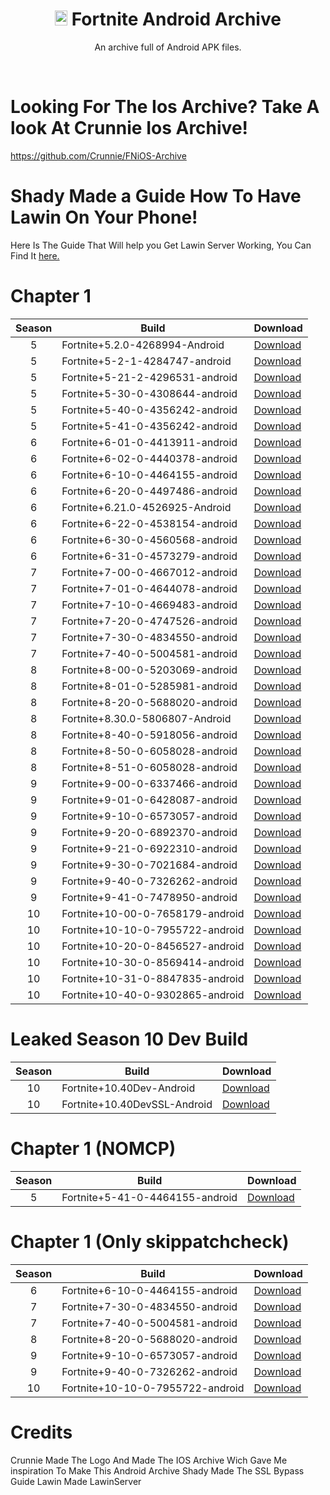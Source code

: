 
<div align=center>

# <img src="https://cdn.discordapp.com/attachments/853780763538751498/954086768284672072/38002.png" alt="Android Logo" width="20" height="24"> Fortnite Android Archive
An archive full of Android APK files.

</div>
<br>

# Looking For The Ios Archive? Take A look At Crunnie Ios Archive!
https://github.com/Crunnie/FNiOS-Archive

# Shady Made a Guide How To Have Lawin On Your Phone!
Here Is The Guide That Will help you Get Lawin Server Working, You Can Find It [here.](https://discord.gg/cpRZq2ETC8)

# Chapter 1

| Season | Build | Download | 
| :---: | ----------- | ----------- | 
| 5 | Fortnite+5.2.0-4268994-Android | [Download](https://drive.google.com/file/d/1BoLxohiTEkTKG40TXPQ3iEG-oFWnPybg/view?usp=sharing) |
| 5 | Fortnite+5-2-1-4284747-android | [Download](https://drive.google.com/file/d/1Jtk9xiuDI03bMU5QPIsv5ab3XIRGZYcl/view?usp=sharing) |
| 5 | Fortnite+5-21-2-4296531-android | [Download](https://drive.google.com/file/d/1dDswjaTG08uCPMF2Y8Y6d_VbJTkmAqM5/view?usp=sharing) |
| 5 | Fortnite+5-30-0-4308644-android | [Download](https://drive.google.com/file/d/1Y611jmk7qjqsfAjD1J2UD0m4joRGw95L/view?usp=sharing) |
| 5 | Fortnite+5-40-0-4356242-android | [Download](https://drive.google.com/file/d/1X5Vz-jz15f7aUvOTbaApTRokwMHFzQib/view?usp=sharing) |
| 5 | Fortnite+5-41-0-4356242-android | [Download](https://drive.google.com/file/d/1kO8KZihAfrAOLLvEqAbj7bVx1qLVG2pw/view?usp=sharing) |
| 6 | Fortnite+6-01-0-4413911-android | [Download](https://drive.google.com/file/d/1nwsQdt37qzeQ_P3S4mtpYKakQr9Zs2k0/view?usp=sharing) |
| 6 | Fortnite+6-02-0-4440378-android | [Download](https://drive.google.com/file/d/1VUf1r7Oinxeb_yyAJaz22HAWAxnQ3g9I/view?usp=sharing) |
| 6 | Fortnite+6-10-0-4464155-android | [Download](https://drive.google.com/file/d/17kJF6po8BvW9TcsU9DFsmOef0p14qJW5/view?usp=sharing) |
| 6 | Fortnite+6-20-0-4497486-android | [Download](https://drive.google.com/file/d/14xLguHuV8ddb2WPa9umwDVT_xM2Pq6dt/view?usp=sharing) |
| 6 | Fortnite+6.21.0-4526925-Android | [Download](https://drive.google.com/file/d/17gW24YHREBw0uzbAYTNDoMdQkT7G_fqn/view?usp=sharing) |
| 6 | Fortnite+6-22-0-4538154-android | [Download](https://drive.google.com/file/d/1T0cx0Xk-urYgVVyEzzy0wKF36Gqlhcys/view?usp=sharing) |
| 6 | Fortnite+6-30-0-4560568-android | [Download](https://drive.google.com/file/d/1MvT7bCOiK_ydAVO5C93dECEfnhxPxlCc/view?usp=sharing) |
| 6 | Fortnite+6-31-0-4573279-android | [Download](https://drive.google.com/file/d/19uXZ7JRQsNcEANNm7EH4kL8empU1cOIn/view?usp=sharing) |
| 7 | Fortnite+7-00-0-4667012-android | [Download](https://drive.google.com/file/d/1efpivYrgbXtW-Ri4XTw9Tynwe5v1OGwQ/view?usp=sharing) |
| 7 | Fortnite+7-01-0-4644078-android | [Download](https://drive.google.com/file/d/1c32jo4MqssfT-fe-7bZfv9E3V5UlVa9R/view?usp=sharing) |
| 7 | Fortnite+7-10-0-4669483-android | [Download](https://drive.google.com/file/d/1p5EfKbank1BwnQukOsEePTZPFhG6Ayy0/view?usp=sharing) |
| 7 | Fortnite+7-20-0-4747526-android | [Download](https://drive.google.com/file/d/1SsZoikv6CgGwtLO6YFc_lpJX2hRjWoqU/view?usp=sharing) |
| 7 | Fortnite+7-30-0-4834550-android | [Download](https://drive.google.com/file/d/10PN3aXO6IOU2xWiy3tw170_prNBIXXWe/view?usp=sharing) |
| 7 | Fortnite+7-40-0-5004581-android | [Download](https://drive.google.com/file/d/1x-VNkPoeN_UvzfxNMXwaJeTGa7LjPm3h/view?usp=sharing) |
| 8 | Fortnite+8-00-0-5203069-android | [Download](https://drive.google.com/file/d/1KlHoViLnf9_o--BZJyxN9XoI7pmDcp0K/view?usp=sharing) |
| 8 | Fortnite+8-01-0-5285981-android | [Download](https://drive.google.com/file/d/1lb6Llos9ywgRToZicTexjTVe4lNTLuch/view?usp=sharing) |
| 8 | Fortnite+8-20-0-5688020-android | [Download](https://drive.google.com/file/d/1H2_9PbvfILSLWbagoBbFTbvXeG2t2RS6/view?usp=sharing) |
| 8 | Fortnite+8.30.0-5806807-Android | [Download](https://drive.google.com/file/d/1Sg8kkXraQ2QpyPLzvBBhxlpsbqcahy26/view?usp=sharing) |
| 8 | Fortnite+8-40-0-5918056-android | [Download](https://drive.google.com/file/d/11bMtU1LO-PxNTTMjUSBP4axSU6X2hy1w/view?usp=sharing) |
| 8 | Fortnite+8-50-0-6058028-android | [Download](https://drive.google.com/file/d/1UAKvMDjuXLr94pz83ZclLbkRDJPOI6Gm/view?usp=sharing) |
| 8 | Fortnite+8-51-0-6058028-android | [Download](https://drive.google.com/file/d/1cpQCA0Yh3-i2N0wPgeE5Veq7IYlWSPbY/view?usp=sharing) |
| 9 | Fortnite+9-00-0-6337466-android | [Download](https://drive.google.com/file/d/1YSK7jJsT3BdRmddfLMrH1LgHNPtbZ3V-/view?usp=sharing) |
| 9 | Fortnite+9-01-0-6428087-android | [Download](https://drive.google.com/file/d/1gPaq_eTlKj4gzVeUMar6tYwk40VCAxMD/view?usp=sharing) |
| 9 | Fortnite+9-10-0-6573057-android | [Download](https://drive.google.com/file/d/12GNhP8Z-Nm-QTFY-n2mQDreOueFl7Ev8/view?usp=sharing) |
| 9 | Fortnite+9-20-0-6892370-android | [Download](https://drive.google.com/file/d/1NmhkzyH-VNnabuV9D3y28T2w2-AWLwlU/view?usp=sharing) |
| 9 | Fortnite+9-21-0-6922310-android | [Download](https://drive.google.com/file/d/1MlvEF_NyncopX32x_Qs31PSRnxQ7FtzH/view?usp=sharing) |
| 9 | Fortnite+9-30-0-7021684-android | [Download](https://drive.google.com/file/d/1qm1gBcgT3DhRafuk4bl7lyU_VDHvh4YT/view?usp=sharing) |
| 9 | Fortnite+9-40-0-7326262-android | [Download](https://drive.google.com/file/d/1mQff8Bm6vpPVSlr-lR5DUz38l77oNozP/view?usp=sharing) |
| 9 | Fortnite+9-41-0-7478950-android | [Download](https://drive.google.com/file/d/1ecMrfBPQ32ns27EyjJ7tuoILfkikxyau/view?usp=sharing) |
| 10 | Fortnite+10-00-0-7658179-android | [Download](https://drive.google.com/file/d/1kFxjmSB82J0j1M7ZezUw8Hbh02Dx6L5_/view?usp=sharing) |
| 10 | Fortnite+10-10-0-7955722-android | [Download](https://drive.google.com/file/d/1XfTfZ4nggcoEEZj-ZcFwqzrtTEex18Mx/view?usp=sharing) |
| 10 | Fortnite+10-20-0-8456527-android | [Download](https://drive.google.com/file/d/1JBZfh7-0Ctq-LkyopizyX_hywAAG2zlQ/view?usp=sharing) |
| 10 | Fortnite+10-30-0-8569414-android | [Download](https://drive.google.com/file/d/1JBg3J3dIBKccbfyIGVvtrcygto1QrO4m/view?usp=sharing) |
| 10 | Fortnite+10-31-0-8847835-android | [Download](https://drive.google.com/file/d/1mvkAPACxFpMcvALEPyOZHEIEvoZlvSpt/view?usp=sharing) |
| 10 | Fortnite+10-40-0-9302865-android | [Download](https://drive.google.com/file/d/15KvcwVahAgaND1bt3RBm2TtUpIPlYnF-/view?usp=sharing) |

# Leaked Season 10 Dev Build
| Season | Build | Download | 
| :---: | ----------- | ----------- | 
| 10 | Fortnite+10.40Dev-Android | [Download](https://cdn.discordapp.com/attachments/784567894347743252/849038005611397120/Fortnite_10.40.apk) |
| 10 | Fortnite+10.40DevSSL-Android |[Download](https://cdn.discordapp.com/attachments/784567894347743252/849416302803812372/Fortnite_10.40_DEVBUILD_No_SSL_Pinning_TEST2.apk) |


# Chapter 1 (NOMCP)

| Season | Build | Download | 
| :---: | ----------- | ----------- | 
| 5 | Fortnite+5-41-0-4464155-android | [Download](https://drive.google.com/file/d/1PsyGQR0HNAAecupuR9bEH5DPAGxDpuvo/view?usp=drivesdk) |



# Chapter 1 (Only skippatchcheck)

| Season | Build | Download | 
| :---: | ----------- | ----------- | 
| 6 | Fortnite+6-10-0-4464155-android | [Download](https://drive.google.com/file/d/1h5I8WkBzhowaqy2AC_0bePKxTZHcyfH3/view?usp=sharing) |
| 7 | Fortnite+7-30-0-4834550-android | [Download](https://drive.google.com/file/d/1owSXQaE5pN_D0wxvG5LDVlh7mZXe3BMH/view?usp=sharing) |
| 7 | Fortnite+7-40-0-5004581-android | [Download](https://drive.google.com/file/d/1gpFPCTyj7q-CiUe5st24ARmEfAWi8ynT/view?usp=sharing) |
| 8 | Fortnite+8-20-0-5688020-android | [Download](https://drive.google.com/file/d/1ow5aj4Q4JxoceZ0sClEzy0zWgMMyZeEg/view?usp=sharing) |
| 9 | Fortnite+9-10-0-6573057-android | [Download](https://drive.google.com/file/d/1owFEf4H37rBe3Q5I-k2qU3peWT-TD95R/view?usp=sharing) |
| 9 | Fortnite+9-40-0-7326262-android | [Download](https://drive.google.com/file/d/1gc87G9ehD1i0offVW77U8QSPf9ZYFgdt/view?usp=sharing) |
| 10 | Fortnite+10-10-0-7955722-android | [Download](https://drive.google.com/file/d/1or0ym6W1B7A1bdpqkPIApDPutuk8KxvS/view?usp=sharing) |

# Credits
Crunnie Made The Logo And Made The IOS Archive Wich Gave Me inspiration To Make This Android Archive
Shady Made The SSL Bypass Guide
Lawin Made LawinServer
